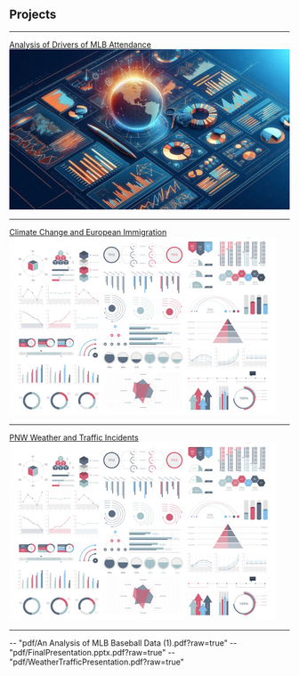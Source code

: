 ## Projects

---

[Analysis of Drivers of MLB Attendance](pdf "pdf/An Analysis of MLB Baseball Data (1).pdf?raw=true")
<img src="images/thumb1.png?raw=true"/>

---
[Climate Change and European Immigration](https://docs.google.com/presentation/d/1TjQvNdL_hp2Kdtk_Wqtcj0B2jYLE2D_M/edit#slide=id.p)
<img src="images/dummy_thumbnail.jpg?raw=true"/>

---
[PNW Weather and Traffic Incidents](https://docs.google.com/presentation/d/1P_Ec1Rurwbi2P0rROkHM2GRbwlfNNyApwZO4w5uU7Ts/edit#slide=id.p)
<img src="images/dummy_thumbnail.jpg?raw=true"/>

---

-- "pdf/An Analysis of MLB Baseball Data (1).pdf?raw=true"
-- "pdf/FinalPresentation.pptx.pdf?raw=true"
-- "pdf/WeatherTrafficPresentation.pdf?raw=true"
